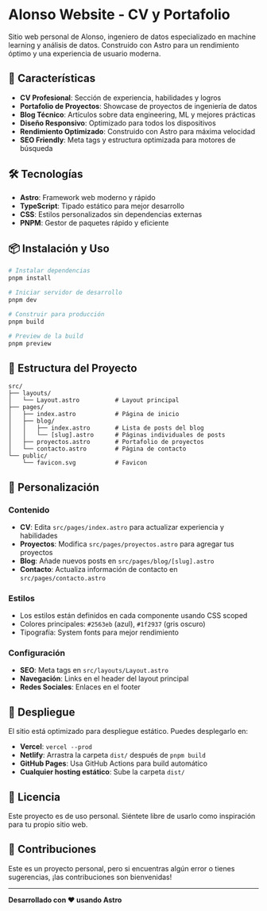 # Alonso Website - CV y Portafolio

Sitio web personal de Alonso, ingeniero de datos especializado en machine learning y análisis de datos. Construido con Astro para un rendimiento óptimo y una experiencia de usuario moderna.

## 🚀 Características

- **CV Profesional**: Sección de experiencia, habilidades y logros
- **Portafolio de Proyectos**: Showcase de proyectos de ingeniería de datos
- **Blog Técnico**: Artículos sobre data engineering, ML y mejores prácticas
- **Diseño Responsivo**: Optimizado para todos los dispositivos
- **Rendimiento Optimizado**: Construido con Astro para máxima velocidad
- **SEO Friendly**: Meta tags y estructura optimizada para motores de búsqueda

## 🛠️ Tecnologías

- **Astro**: Framework web moderno y rápido
- **TypeScript**: Tipado estático para mejor desarrollo
- **CSS**: Estilos personalizados sin dependencias externas
- **PNPM**: Gestor de paquetes rápido y eficiente

## 📦 Instalación y Uso

```bash
# Instalar dependencias
pnpm install

# Iniciar servidor de desarrollo
pnpm dev

# Construir para producción
pnpm build

# Preview de la build
pnpm preview
```

## 📁 Estructura del Proyecto

```
src/
├── layouts/
│   └── Layout.astro          # Layout principal
├── pages/
│   ├── index.astro           # Página de inicio
│   ├── blog/
│   │   ├── index.astro       # Lista de posts del blog
│   │   └── [slug].astro      # Páginas individuales de posts
│   ├── proyectos.astro       # Portafolio de proyectos
│   └── contacto.astro        # Página de contacto
└── public/
    └── favicon.svg           # Favicon
```

## 🎨 Personalización

### Contenido
- **CV**: Edita `src/pages/index.astro` para actualizar experiencia y habilidades
- **Proyectos**: Modifica `src/pages/proyectos.astro` para agregar tus proyectos
- **Blog**: Añade nuevos posts en `src/pages/blog/[slug].astro`
- **Contacto**: Actualiza información de contacto en `src/pages/contacto.astro`

### Estilos
- Los estilos están definidos en cada componente usando CSS scoped
- Colores principales: `#2563eb` (azul), `#1f2937` (gris oscuro)
- Tipografía: System fonts para mejor rendimiento

### Configuración
- **SEO**: Meta tags en `src/layouts/Layout.astro`
- **Navegación**: Links en el header del layout principal
- **Redes Sociales**: Enlaces en el footer

## 🚀 Despliegue

El sitio está optimizado para despliegue estático. Puedes desplegarlo en:

- **Vercel**: `vercel --prod`
- **Netlify**: Arrastra la carpeta `dist/` después de `pnpm build`
- **GitHub Pages**: Usa GitHub Actions para build automático
- **Cualquier hosting estático**: Sube la carpeta `dist/`

## 📝 Licencia

Este proyecto es de uso personal. Siéntete libre de usarlo como inspiración para tu propio sitio web.

## 🤝 Contribuciones

Este es un proyecto personal, pero si encuentras algún error o tienes sugerencias, ¡las contribuciones son bienvenidas!

---

**Desarrollado con ❤️ usando Astro**